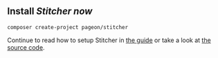 ## <span id="install" class="underline--highlight">Install <em>Stitcher now</em></span> 

```
composer create-project pageon/stitcher
```

Continue to read how to setup Stitcher in [the guide](/guide/setting-up) or take a look at [the source code](https://github.com/pageon/stitcher-core).
